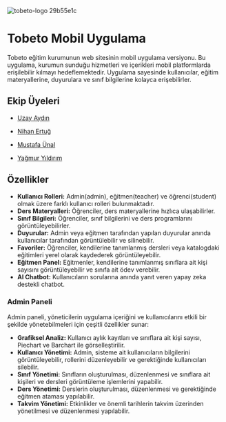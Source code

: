 ![tobeto-logo 29b55e1c](https://github.com/user-attachments/assets/6d86a680-b089-49c0-9044-07f29ca85d12)



# Tobeto Mobil Uygulama

Tobeto eğitim kurumunun web sitesinin mobil uygulama versiyonu. Bu uygulama, kurumun sunduğu hizmetleri ve içerikleri mobil platformlarda erişilebilir kılmayı hedeflemektedir. Uygulama sayesinde kullanıcılar, eğitim materyallerine, duyurulara ve sınıf bilgilerine kolayca erişebilirler.

## Ekip Üyeleri
- [Uzay Aydın](https://github.com/uzaydin)

- [Nihan Ertuğ](https://github.com/NihanErtug)

- [Mustafa Ünal](https://github.com/mustafa-unal)

- [Yağmur Yıldırım](https://github.com/yagmur94l)



## Özellikler

- **Kullanıcı Rolleri:** Admin(admin), eğitmen(teacher) ve öğrenci(student) olmak üzere farklı kullanıcı rolleri bulunmaktadır.
- **Ders Materyalleri:** Öğrenciler, ders materyallerine hızlıca ulaşabilirler.
- **Sınıf Bilgileri:** Öğrenciler, sınıf bilgilerini ve ders programlarını görüntüleyebilirler.
- **Duyurular:** Admin veya eğitmen tarafından yapılan duyurular anında kullanıcılar tarafından görüntülebilir ve silinebilir.
- **Favoriler:** Öğrenciler, kendilerine tanımlanmış dersleri veya katalogdaki eğitimleri yerel olarak kaydederek görüntüleyebilir. 
- **Eğitmen Panel:** Eğitmenler, kendilerine tanımlanmış sınıflara ait kişi sayısını görüntüleyebilir ve sınıfa ait ödev verebilir.  
- **AI Chatbot:** Kullanıcıların sorularına anında yanıt veren yapay zeka destekli chatbot.

### Admin Paneli

Admin paneli, yöneticilerin uygulama içeriğini ve kullanıcılarını etkili bir şekilde yönetebilmeleri için çeşitli özellikler sunar:

- **Grafiksel Analiz:** Kullanıcı aylık kayıtları ve sınıflara ait kişi sayısı, Piechart ve Barchart ile görselleştirilir.
- **Kullanıcı Yönetimi:** Admin, sisteme ait kullanıcıların bilgilerini görüntüleyebilir, rollerini düzenleyebilir ve gerektiğinde kullanıcıları silebilir.
- **Sınıf Yönetimi:** Sınıfların oluşturulması, düzenlenmesi ve sınıflara ait kişileri ve dersleri görüntüleme işlemlerini yapabilir.
- **Ders Yönetimi:** Derslerin oluşturulması, düzenlenmesi ve gerektiğinde eğitmen ataması yapılabilir.
- **Takvim Yönetimi:** Etkinlikler ve önemli tarihlerin takvim üzerinden yönetilmesi ve düzenlenmesi yapılabilir.



